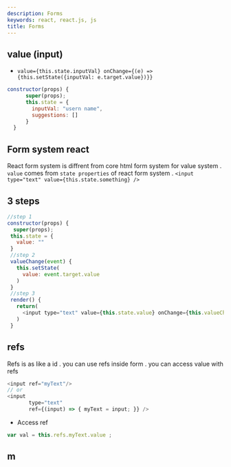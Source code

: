 ```yaml
---
description: Forms
keywords: react, react.js, js
title: Forms
---
```



## value (input)

* `value={this.state.inputVal} onChange={(e) => {this.setState({inputVal: e.target.value})}}`

```js
constructor(props) {
      super(props);
      this.state = {
        inputVal: "usern name",
        suggestions: []
      }
  }
```

## Form system react

React form system is diffrent from core html form system for value system . `value` comes from `state properties` of react form system . `<input type="text" value={this.state.something} />`


## 3 steps

```js
//step 1
constructor(props) {
  super(props);
 this.state = {
   value: ""
 }
 //step 2
 valueChange(event) {
   this.setState(
     value: event.target.value
   )
 }
 //step 3
 render() {
   return(
     <input type="text" value={this.state.value} onChange={this.valueChange} />
   )
 }
 ```

## refs

 Refs is as like a id . you can use refs inside form . you can access value with refs

 ```js
<input ref="myText"/>
// or
<input
        type="text"
        ref={(input) => { myText = input; }} />
 ```

 * Access ref


 ```js
 var val = this.refs.myText.value ;
 ```

## m
